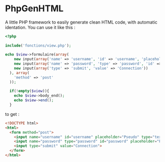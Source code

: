 # PhpGenHTML
A little PHP framework to easily generate clean HTML code, with automatic identation.
You can use it like this :

```php
<?php
  
include('fonctions/view.php');
  
echo $view->formulaire(array(
    new input(array('name' => 'username', 'id' => 'username', 'placeholder' => 'Pseudo')),
    new input(array('name' => 'password', 'type' => 'password', 'id' => 'password', 'placeholder' => 'Password')),
    new input(array('type' => 'submit', 'value' => 'Connection'))
  ), array(
    'method' => 'post'
  ));
  
  if(!empty($view)){
    echo $view->body_end();
    echo $view->end();
  }
```
  
to get :

```html
<!DOCTYPE html>
<html>
  <form method="post">
    <input name="username" id="username" placeholder="Pseudo" type="text">
    <input name="password" type="password" id="password" placeholder="Password">
    <input type="submit" value="Connection">
  </form>
</html>
```
